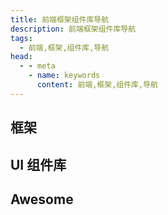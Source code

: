 ```yaml
---
title: 前端框架组件库导航
description: 前端框架组件库导航
tags: 
  - 前端,框架,组件库,导航
head:
  - - meta
    - name: keywords
      content: 前端,框架,组件库,导航
---
```


<script setup>
const frame = [
  {
    title: 'Vue 3',
    link: 'https://cn.vuejs.org/',
    icon: '/images/logo/vue.png',
    info: '渐进式 JavaScript 框架',
  },
  {
    title: 'Vue Router',
    link: 'https://router.vuejs.org/zh/',
    icon: '/images/logo/vue.png',
    info: 'Vue.js 的官方路由',
  },
  {
    title: 'Pinia',
    link: 'https://pinia.vuejs.org/',
    icon: '/images/logo/pinia.svg',
    info: 'Vue.js 的官方状态管理核心库',
  },
  {
    title: 'Vuex',
    link: 'https://vuex.vuejs.org/zh/',
    icon: '/images/logo/vue.png',
    info: '专为 Vue.js 应用程序开发的状态管理模式 + 库',
  },
  {
    title: 'NuxtJS',
    link: 'https://nuxtjs.org/',
    icon: '/images/logo/nuxt.svg',
    info: '基于 Vue.js 的服务端渲染应用框架',
  },
  {
    title: 'Quasar',
    link: 'https://quasar.dev/',
    icon: '/images/logo/Quasar.svg',
    info: 'Quasar 无缝地构建: SPA、SSR、PWA、BEX、移动应用、Electron应用',
  },
  {
    title: 'VitePress',
    link: 'https://vitepress.vuejs.org/',
    icon: '/images/logo/empty.svg',
    info: '基于Vite&Vue的静态网站处理程序。',
  },
  {
    title: 'React',
    link: 'https://reactjs.org/',
    icon: '/images/logo/react.svg',
    info: '用于构建用户界面的 JavaScript 库',
  },
  {
    title: 'React Router',
    link: 'https://reactrouter.com/',
    icon: '/images/logo/reactrouter.png',
    info: 'React Router 是完整的 React 路由解决方案',
  },
  {
    title: 'Redux',
    link: 'https://redux.js.org/',
    icon: '/images/logo/redux.svg',
    info: 'Redux 是 JavaScript 状态容器',
  },
  {
    title: 'React Native',
    link: 'https://reactnative.dev/',
    icon: '/images/logo/react.svg',
    info: '跨平台移动应用开发框架',
  },
  {
    title: 'NextJS',
    link: 'https://nextjs.org/',
    icon: '/images/logo/next.svg',
    info: '基于 React.js 的服务端渲染应用框架',
  },
  {
    title: 'Vitest',
    link: 'https://vitest.dev/',
    icon: '/images/logo/vitest.svg',
    info: 'Vitest 是基于 Vite 的原生快速单元测试框架',
  },
  {
    title: 'Jest',
    link: 'https://jestjs.io/',
    icon: '/images/logo/jest.png',
    info: 'JavaScript 单元测试工具',
  },
  {
    title: 'Electron',
    link: 'https://www.electronjs.org/',
    icon: '/images/logo/electron.svg',
    info: 'Electron是一个使用 JavaScript、HTML 和 CSS 构建桌面应用程序的框架',
  },
]

const library = [
  {
    title: 'Element Plus',
    link: 'https://element-plus.gitee.io/zh-CN/',
    icon: '/images/logo/element-plus.png',
    info: '基于 Vue 3，面向设计师和开发者的组件库',
  },
  {
    title: 'View Design',
    link: 'https://www.iviewui.com/',
    icon: '/images/logo/iview.png',
    info: '基于 Vue.js 3 的企业级 UI 组件库和前端解决方案',
  },
  {
    title: 'Ant Design',
    link: 'https://ant.design/',
    icon: '/images/logo/antd.svg',
    info: '阿里出品，包含了 React 和 Vue 的 UI 组件库',
  },
  {
    title: 'Vant',
    link: 'https://vant-contrib.gitee.io/vant/#/zh-CN',
    icon: '/images/logo/vant.png',
    info: '轻量、可靠的移动端 Vue 组件库',
  },
  {
    title: 'ECharts',
    link: 'https://echarts.apache.org/handbook/zh/get-started/',
    icon: '/images/logo/ECharts.png',
    info: '一个基于 JavaScript 的开源可视化图表库',
  },
  {
    title: 'DataV',
    link: 'http://datav.jiaminghi.com/',
    icon: '/images/logo/DataV.png',
    info: 'Vue 大屏数据展示组件库',
  },
]

const awesome = [
  {
    title: 'Iconify',
    link: 'https://github.com/iconify/iconify',
    icon: '/images/logo/iconify.png',
    info: 'Iconify 是最通用的图标框架',
  },
  {
    title: 'Animate.css',
    link: 'https://animate.style/',
    icon: '/images/logo/empty.svg',
    info: 'CSS 动画库',
  },
  {
    title: 'UnoCSS',
    link: 'https://uno.antfu.me/',
    icon: '/images/logo/UnoCSS.svg',
    info: '具有高性能且极具灵活性的即时原子化 CSS 引擎',
  },
  {
    title: 'Tailwind CSS',
    link: 'https://tailwindcss.com/',
    icon: '/images/logo/tailwindcss.png',
    info: '一个功能类优先的 CSS 框架',
  },
  {
    title: 'Windi CSS',
    link: 'https://tailwindcss.com/',
    icon: '/images/logo/WindiCSS.svg',
    info: '下一代工具优先的 CSS 框架',
  },
  {
    title: 'Moment.js',
    link: 'https://momentjs.com/',
    icon: '/images/logo/moment.png',
    info: 'JavaScript 日期处理类库',
  },
  {
    title: 'Day.js',
    link: 'https://dayjs.gitee.io/zh-CN/',
    icon: '/images/logo/day.png',
    info: 'Moment.js 的 2kB 轻量化方案，拥有同样强大的 API',
  },
  {
    title: 'Vditor',
    link: 'https://b3log.org/vditor/',
    icon: '/images/logo/vditor.png',
    info: '易于使用的 Markdown 编辑器，支持原生 JavaScript、Vue、React、Angular，提供桌面版',
  },
  {
    title: 'Quill',
    link: 'https://github.com/quilljs/quill',
    icon: '/images/logo/Quill.png',
    info: 'Quill 是一个开源的富文本编辑器',
  },
  {
    title: 'Gitalk',
    link: 'https://gitalk.github.io/',
    icon: '/images/logo/Gitalk.png',
    info: 'Gitalk 基于 GitHub Issue 和 Preact 的评论插件',
  },  
  {
    title: 'Slidev',
    link: 'https://sli.dev/',
    icon: '/images/logo/Slidev.svg',
    info: 'Markdown 编写 PPT 内容，渲染成幻灯片（slides）',
  },
  {
    title: 'gray-matter',
    link: 'https://github.com/jonschlinkert/gray-matter',
    icon: '/images/logo/github.png',
    info: '解析 Front-Matter 的内容，支持YAML、JSON、TOML、Coffee',
  },
  {
    title: 'timeago',
    link: 'https://timeago.org/',
    icon: '/images/logo/timeago.png',
    info: '转换时间戳为“xx分钟前”格式',
  },
]
</script>




## 框架

<MyLink :links="frame"/>

## UI 组件库

<MyLink :links="library"/>

## Awesome

<MyLink :links="awesome"/>
